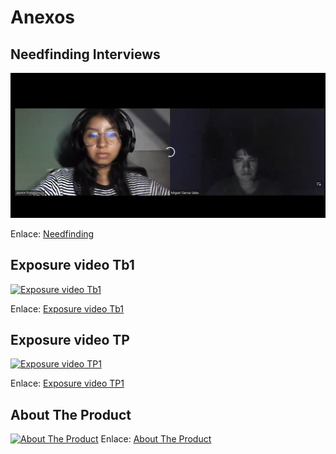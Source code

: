 # Anexos
## Needfinding Interviews

[![Needfinding Interviews](https://raw.githubusercontent.com/NexusNova-IOT/upc-pre-202302-si572-SW71-nexusnova-report/tb1/Resources/interviews/entrevista-3.png)](https://upcedupe-my.sharepoint.com/personal/u201919381_upc_edu_pe/_layouts/15/stream.aspx?id=%2Fpersonal%2Fu201919381%5Fupc%5Fedu%5Fpe%2FDocuments%2Fupc%2Dpre%2D202302%2Dsi572%2DWX82%2Dadventurehub%2Dneedfinding%2Emp4&nav=eyJyZWZlcnJhbEluZm8iOnsicmVmZXJyYWxBcHAiOiJTdHJlYW1XZWJBcHAiLCJyZWZlcnJhbFZpZXciOiJTaGFyZURpYWxvZyIsInJlZmVycmFsQXBwUGxhdGZvcm0iOiJXZWIiLCJyZWZlcnJhbE1vZGUiOiJ2aWV3In19&nav=eyJyZWZlcnJhbEluZm8iOnsicmVmZXJyYWxBcHAiOiJTdHJlYW1XZWJBcHAiLCJyZWZlcnJhbFZpZXciOiJTaGFyZURpYWxvZyIsInJlZmVycmFsQXBwUGxhdGZvcm0iOiJXZWIiLCJyZWZlcnJhbE1vZGUiOiJ2aWV3In19&ga=1)

Enlace: [Needfinding](https://upcedupe-my.sharepoint.com/personal/u201919381_upc_edu_pe/_layouts/15/stream.aspx?id=%2Fpersonal%2Fu201919381%5Fupc%5Fedu%5Fpe%2FDocuments%2Fupc%2Dpre%2D202302%2Dsi572%2DWX82%2Dadventurehub%2Dneedfinding%2Emp4&nav=eyJyZWZlcnJhbEluZm8iOnsicmVmZXJyYWxBcHAiOiJTdHJlYW1XZWJBcHAiLCJyZWZlcnJhbFZpZXciOiJTaGFyZURpYWxvZyIsInJlZmVycmFsQXBwUGxhdGZvcm0iOiJXZWIiLCJyZWZlcnJhbE1vZGUiOiJ2aWV3In19&nav=eyJyZWZlcnJhbEluZm8iOnsicmVmZXJyYWxBcHAiOiJTdHJlYW1XZWJBcHAiLCJyZWZlcnJhbFZpZXciOiJTaGFyZURpYWxvZyIsInJlZmVycmFsQXBwUGxhdGZvcm0iOiJXZWIiLCJyZWZlcnJhbE1vZGUiOiJ2aWV3In19&ga=1)

## Exposure video Tb1

[![Exposure video Tb1](https://raw.githubusercontent.com/WX82-06-Arquitectura-de-Swe-Emergentes/upc-pre-202302-si572-SW71-adventurahub-report/main/resources/collaboration-insights/exposure-tb1.png)](https://upcedupe-my.sharepoint.com/:v:/g/personal/u201919381_upc_edu_pe/EWDjuIwM2qpAucaY6o5gm2YBtg7btPTWU4jhs9TBJv4nXw?e=dmM6an&nav=eyJyZWZlcnJhbEluZm8iOnsicmVmZXJyYWxBcHAiOiJTdHJlYW1XZWJBcHAiLCJyZWZlcnJhbFZpZXciOiJTaGFyZURpYWxvZyIsInJlZmVycmFsQXBwUGxhdGZvcm0iOiJXZWIiLCJyZWZlcnJhbE1vZGUiOiJ2aWV3In19)

Enlace: [Exposure video Tb1](https://upcedupe-my.sharepoint.com/:v:/g/personal/u201919381_upc_edu_pe/EWDjuIwM2qpAucaY6o5gm2YBtg7btPTWU4jhs9TBJv4nXw?e=dmM6an&nav=eyJyZWZlcnJhbEluZm8iOnsicmVmZXJyYWxBcHAiOiJTdHJlYW1XZWJBcHAiLCJyZWZlcnJhbFZpZXciOiJTaGFyZURpYWxvZyIsInJlZmVycmFsQXBwUGxhdGZvcm0iOiJXZWIiLCJyZWZlcnJhbE1vZGUiOiJ2aWV3In19)


## Exposure video TP

[![Exposure video TP1](https://upcedupe-my.sharepoint.com/:v:/g/personal/u201919381_upc_edu_pe/EXq6j9ejM7BHmsIDgMKXg5sBTdADe6x9vuJlyc4owcahzg?e=6tcmro&nav=eyJyZWZlcnJhbEluZm8iOnsicmVmZXJyYWxBcHAiOiJTdHJlYW1XZWJBcHAiLCJyZWZlcnJhbFZpZXciOiJTaGFyZURpYWxvZyIsInJlZmVycmFsQXBwUGxhdGZvcm0iOiJXZWIiLCJyZWZlcnJhbE1vZGUiOiJ2aWV3In19)](https://upcedupe-my.sharepoint.com/:v:/g/personal/u201919381_upc_edu_pe/EXq6j9ejM7BHmsIDgMKXg5sBTdADe6x9vuJlyc4owcahzg?e=6tcmro&nav=eyJyZWZlcnJhbEluZm8iOnsicmVmZXJyYWxBcHAiOiJTdHJlYW1XZWJBcHAiLCJyZWZlcnJhbFZpZXciOiJTaGFyZURpYWxvZyIsInJlZmVycmFsQXBwUGxhdGZvcm0iOiJXZWIiLCJyZWZlcnJhbE1vZGUiOiJ2aWV3In19)

Enlace: [Exposure video TP1](https://upcedupe-my.sharepoint.com/:v:/g/personal/u201919381_upc_edu_pe/EXq6j9ejM7BHmsIDgMKXg5sBTdADe6x9vuJlyc4owcahzg?e=6tcmro&nav=eyJyZWZlcnJhbEluZm8iOnsicmVmZXJyYWxBcHAiOiJTdHJlYW1XZWJBcHAiLCJyZWZlcnJhbFZpZXciOiJTaGFyZURpYWxvZyIsInJlZmVycmFsQXBwUGxhdGZvcm0iOiJXZWIiLCJyZWZlcnJhbE1vZGUiOiJ2aWV3In19)


## About The Product

[![About The Product](https://iot20231.blob.core.windows.net/imgs/report/mob/bout.png)](https://upcedupe-my.sharepoint.com/:v:/g/personal/u201913455_upc_edu_pe/EQjjstdNOzZNkMe1uMUDe9IBxCuoRE-urmlNKyyVGgyPBw?e=6otZ9d)
Enlace: [About The Product](https://upcedupe-my.sharepoint.com/:v:/g/personal/u201913455_upc_edu_pe/EQjjstdNOzZNkMe1uMUDe9IBxCuoRE-urmlNKyyVGgyPBw?e=6otZ9d)
